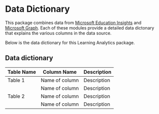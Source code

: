 # Data Dictionary
This package combines data from [Microsoft Education Insights](https://github.com/microsoft/OpenEduAnalytics/tree/main/modules/module_catalog/Microsoft_Education_Insights/test_data) and [Microsoft Graph](https://github.com/microsoft/OpenEduAnalytics/tree/main/modules/module_catalog/Microsoft_Graph). Each of these modules provide a detailed data dictonary that explains the various columns in the data source. 

Below is the data dictionary for this Learning Analytics package.


## Data dictionary
|Table Name   |Column Name        |Description  |
|-----------|-------------------|-------------|
|Table 1  | Name of column       |Description |
|            | Name of column       |Description |                                                                 
|Table 2  | Name of column     |Description |
|  | Name of column      |Description |
